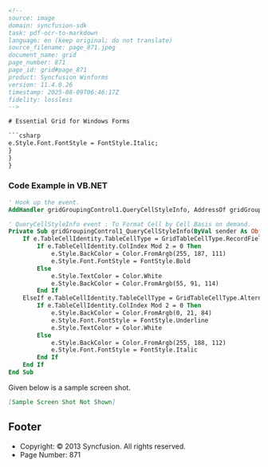 ```html
<!-- 
source: image
domain: syncfusion-sdk
task: pdf-ocr-to-markdown
language: en (keep original; do not translate)
source_filename: page_871.jpeg
document_name: grid
page_number: 871
page_id: grid#page_871
product: Syncfusion Winforms
version: 11.4.0.26
timestamp: 2025-08-09T06:46:17Z
fidelity: lossless
-->

# Essential Grid for Windows Forms

```csharp
e.Style.Font.FontStyle = FontStyle.Italic;
}
}
}
```

### Code Example in VB.NET

```vb
' Hook up the event.
AddHandler gridGroupingControl1.QueryCellStyleInfo, AddressOf gridGroupingControl1_QueryCellStyleInfo

' QueryCellStyleInfo event : To Format Cell by Cell Basis on demand.
Private Sub gridGroupingControl1_QueryCellStyleInfo(ByVal sender As Object, ByVal e As GridTableCellStyleInfoEventArgs)
    If e.TableCellIdentity.TableCellType = GridTableCellType.RecordFieldCell Then
        If e.TableCellIdentity.ColIndex Mod 2 = 0 Then
            e.Style.BackColor = Color.FromArgb(255, 187, 111)
            e.Style.Font.FontStyle = FontStyle.Bold
        Else
            e.Style.TextColor = Color.White
            e.Style.BackColor = Color.FromArgb(55, 91, 114)
        End If
    ElseIf e.TableCellIdentity.TableCellType = GridTableCellType.AlternateRecordFieldCell Then
        If e.TableCellIdentity.ColIndex Mod 2 = 0 Then
            e.Style.BackColor = Color.FromArgb(0, 21, 84)
            e.Style.Font.FontStyle = FontStyle.Underline
            e.Style.TextColor = Color.White
        Else
            e.Style.BackColor = Color.FromArgb(255, 188, 112)
            e.Style.Font.FontStyle = FontStyle.Italic
        End If
    End If
End Sub
```

Given below is a sample screen shot.

```markdown
[Sample Screen Shot Not Shown]
```

## Footer
- Copyright: © 2013 Syncfusion. All rights reserved.
- Page Number: 871

<!-- tags: [essential-grid, windows-forms, cell-style-info, formatting, bold, italic, underline, color, background-color, text-color, gridtablecelltype, code-examples, vb-net] keywords: [cell formatting, on-demand styling, cell basis, style change, event handler, alternate record, record field, even-odd columns, bold, italic, underline, color management, visual studio] -->
```